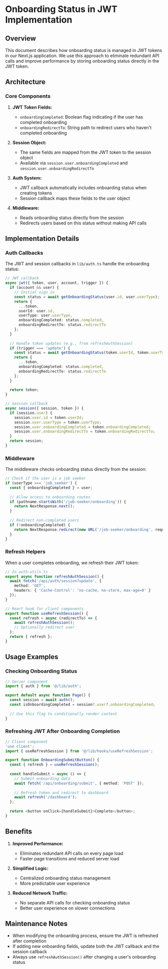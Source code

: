 # Onboarding Status in JWT Implementation

## Overview

This document describes how onboarding status is managed in JWT tokens in our Next.js application. We use this approach to eliminate redundant API calls and improve performance by storing onboarding status directly in the JWT token.

## Architecture

### Core Components

1. **JWT Token Fields:**
   - `onboardingCompleted`: Boolean flag indicating if the user has completed onboarding
   - `onboardingRedirectTo`: String path to redirect users who haven't completed onboarding

2. **Session Object:**
   - The same fields are mapped from the JWT token to the session object
   - Available via `session.user.onboardingCompleted` and `session.user.onboardingRedirectTo`

3. **Auth System:**
   - JWT callback automatically includes onboarding status when creating tokens
   - Session callback maps these fields to the user object

4. **Middleware:**
   - Reads onboarding status directly from the session
   - Redirects users based on this status without making API calls

## Implementation Details

### Auth Callbacks

The JWT and session callbacks in `lib/auth.ts` handle the onboarding status:

```typescript
// JWT callback
async jwt({ token, user, account, trigger }) {
  if (account && user) {
    // Initial sign in
    const status = await getOnboardingStatus(user.id, user.userType);
    return { 
      ...token, 
      userId: user.id, 
      userType: user.userType,
      onboardingCompleted: status.completed, 
      onboardingRedirectTo: status.redirectTo 
    };
  }
  
  // Handle token updates (e.g., from refreshAuthSession)
  if (trigger === 'update') {
    const status = await getOnboardingStatus(token.userId, token.userType);
    return { 
      ...token, 
      onboardingCompleted: status.completed, 
      onboardingRedirectTo: status.redirectTo 
    };
  }
  
  return token;
}

// Session callback
async session({ session, token }) {
  if (session.user) {
    session.user.id = token.userId;
    session.user.userType = token.userType;
    session.user.onboardingCompleted = token.onboardingCompleted;
    session.user.onboardingRedirectTo = token.onboardingRedirectTo;
  }
  return session;
}
```

### Middleware

The middleware checks onboarding status directly from the session:

```typescript
// Check if the user is a job seeker
if (userType === 'job_seeker') {
  const { onboardingCompleted } = user;
  
  // Allow access to onboarding routes
  if (pathname.startsWith('/job-seeker/onboarding')) {
    return NextResponse.next();
  }
  
  // Redirect non-completed users
  if (!onboardingCompleted) {
    return NextResponse.redirect(new URL('/job-seeker/onboarding', request.url));
  }
}
```

### Refresh Helpers

When a user completes onboarding, we refresh their JWT token:

```typescript
// In auth-utils.ts
export async function refreshAuthSession() {
  await fetch('/api/auth/session?update', { 
    method: 'GET',
    headers: { 'Cache-Control': 'no-cache, no-store, max-age=0' }
  });
}

// React hook for client components
export function useRefreshSession() {
  const refresh = async (redirectTo) => {
    await refreshAuthSession();
    // Optionally redirect user
  };
  return { refresh };
}
```

## Usage Examples

### Checking Onboarding Status

```typescript
// Server component
import { auth } from '@/lib/auth';

export default async function Page() {
  const session = await auth();
  const isOnboardingCompleted = session?.user?.onboardingCompleted;
  
  // Use this flag to conditionally render content
}
```

### Refreshing JWT After Onboarding Completion

```typescript
// Client component
'use client';
import { useRefreshSession } from '@/lib/hooks/useRefreshSession';

export function OnboardingSubmitButton() {
  const { refresh } = useRefreshSession();
  
  const handleSubmit = async () => {
    // Submit onboarding data
    await fetch('/api/onboarding/submit', { method: 'POST' });
    
    // Refresh token and redirect to dashboard
    await refresh('/dashboard');
  };
  
  return <button onClick={handleSubmit}>Complete</button>;
}
```

## Benefits

1. **Improved Performance:**
   - Eliminates redundant API calls on every page load
   - Faster page transitions and reduced server load

2. **Simplified Logic:**
   - Centralized onboarding status management
   - More predictable user experience

3. **Reduced Network Traffic:**
   - No separate API calls for checking onboarding status
   - Better user experience on slower connections

## Maintenance Notes

- When modifying the onboarding process, ensure the JWT is refreshed after completion
- If adding new onboarding fields, update both the JWT callback and the session callback
- Always use `refreshAuthSession()` after changing a user's onboarding status 